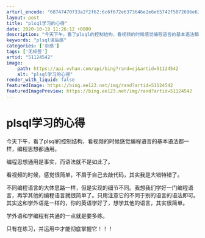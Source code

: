 ```yaml
---
arturl_encode: "68747470733a2f2f62:6c6f672e6373646e2e6e65742f5072696e6365313430363738:2f61727469636c652f64657461696c732f3531313234353432"
layout: post
title: "plsql学习的心得"
date: 2020-10-19 11:26:12 +0800
description: "今天下午，看了plsql的控制结构，看视频的时候感觉编程语言的基本语法都一样，编程思想都通用。编程思"
keywords: "plsql读后感"
categories: ['杂感']
tags: ['无标签']
artid: "51124542"
image:
    path: https://api.vvhan.com/api/bing?rand=sj&artid=51124542
    alt: "plsql学习的心得"
render_with_liquid: false
featuredImage: https://bing.ee123.net/img/rand?artid=51124542
featuredImagePreview: https://bing.ee123.net/img/rand?artid=51124542
---
```


# plsql学习的心得

今天下午，看了plsql的控制结构，看视频的时候感觉编程语言的基本语法都一样，编程思想都通用。

编程思想通用是事实，而语法就不是如此了。

看视频的时候，感觉很简单，不屑于自己去敲代码，其实我是大错特错了。

不同编程语言的大体思路一样，但是实现的细节不同。我想我们学好一门编程语言，再学其他的编程语言就很简单了。只用注意它的不同于别的语言的语法即可。其实这和学外语是一样的，你的英语学好了，想学其他的语言，其实很简单。

学外语和学编程有共通的一点就是要多练。

只有在练习，并运用中才能彻底掌握它！！！
